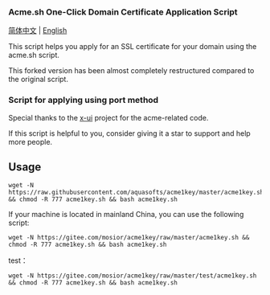 ### Acme.sh One-Click Domain Certificate Application Script

[简体中文](https://github.com/aquasofts/acme1key/blob/master/README.md) | [English](https://github.com/aquasofts/acme1key/blob/master/README_EN.md)

This script helps you apply for an SSL certificate for your domain using the acme.sh script.

This forked version has been almost completely restructured compared to the original script.

### Script for applying using port method

Special thanks to the [x-ui](https://github.com/FranzKafkaYu/x-ui/) project for the acme-related code.

If this script is helpful to you, consider giving it a star to support and help more people.

## Usage

```shell
wget -N https://raw.githubusercontent.com/aquasofts/acme1key/master/acme1key.sh && chmod -R 777 acme1key.sh && bash acme1key.sh
```

If your machine is located in mainland China, you can use the following script:

```shell
wget -N https://gitee.com/mosior/acme1key/raw/master/acme1key.sh && chmod -R 777 acme1key.sh && bash acme1key.sh
```

test：

```shell
wget -N https://gitee.com/mosior/acme1key/raw/master/test/acme1key.sh && chmod -R 777 acme1key.sh && bash acme1key.sh
```
